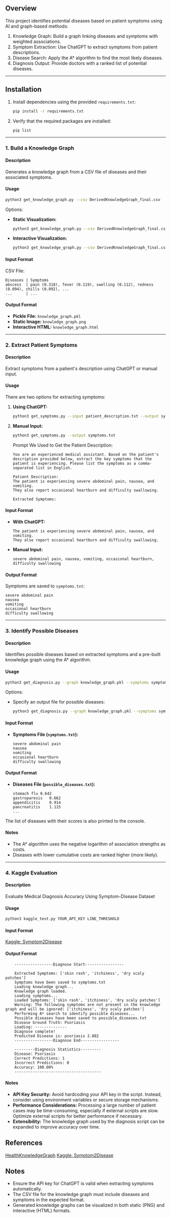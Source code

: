 ## Overview

This project identifies potential diseases based on patient symptoms using AI and graph-based methods:

1. Knowledge Graph: Build a graph linking diseases and symptoms with weighted associations.
2. Symptom Extraction: Use ChatGPT to extract symptoms from patient descriptions.
3. Disease Search: Apply the A* algorithm to find the most likely diseases.
4. Diagnosis Output: Provide doctors with a ranked list of potential diseases.

---

## Installation

1. Install dependencies using the provided `requirements.txt`:
    ```bash
    pip install -r requirements.txt
    ```

2. Verify that the required packages are installed:
    ```bash
    pip list
    ```

---

### 1. Build a Knowledge Graph
#### **Description**
Generates a knowledge graph from a CSV file of diseases and their associated symptoms.

#### **Usage**
```bash
python3 get_knowledge_graph.py --csv DerivedKnowledgeGraph_final.csv
```

Options:
- **Static Visualization:**
    ```bash
    python3 get_knowledge_graph.py --csv DerivedKnowledgeGraph_final.csv --visualization static --output_image knowledge_graph.png
    ```
- **Interactive Visualization:**
    ```bash
    python3 get_knowledge_graph.py --csv DerivedKnowledgeGraph_final.csv --visualization interactive --output_html knowledge_graph.html
    ```

#### **Input Format**
CSV File:
```plaintext
Diseases | Symptoms
abscess  | pain (0.318), fever (0.119), swelling (0.112), redness (0.094), chills (0.092), ...
...      | ...
```

#### **Output Format**
- **Pickle File:** `knowledge_graph.pkl`
- **Static Image:** `knowledge_graph.png`
- **Interactive HTML:** `knowledge_graph.html`

---

### 2. Extract Patient Symptoms
#### **Description**
Extract symptoms from a patient's description using ChatGPT or manual input.

#### **Usage**
There are two options for extracting symptoms:
1. **Using ChatGPT:**
    ```bash
    python3 get_symptoms.py --input patient_description.txt --output symptoms.txt --api YOUR_API_KEY
    ```
2. **Manual Input:**
    ```bash
    python3 get_symptoms.py --output symptoms.txt
    ```

    Prompt We Used to Get the Patient Description:
    ```
    You are an experienced medical assistant. Based on the patient's description provided below, extract the key symptoms that the patient is experiencing. Please list the symptoms as a comma-separated list in English.

    Patient Description:
    The patient is experiencing severe abdominal pain, nausea, and vomiting. 
    They also report occasional heartburn and difficulty swallowing.

    Extracted Symptoms:
    ```

#### **Input Format**
- **With ChatGPT:**
    ```plaintext
    The patient is experiencing severe abdominal pain, nausea, and vomiting. 
    They also report occasional heartburn and difficulty swallowing.
    ```
- **Manual Input:**
    ```plaintext
    severe abdominal pain, nausea, vomiting, occasional heartburn, difficulty swallowing
    ```

#### **Output Format**
Symptoms are saved to `symptoms.txt`:
```plaintext
severe abdominal pain
nausea
vomiting
occasional heartburn
difficulty swallowing
```

---

### 3. Identify Possible Diseases
#### **Description**
Identifies possible diseases based on extracted symptoms and a pre-built knowledge graph using the A* algorithm.

#### **Usage**
```bash
python3 get_diagnosis.py --graph knowledge_graph.pkl --symptoms symptoms.txt
```

Options:
- Specify an output file for possible diseases:
    ```bash
    python3 get_diagnosis.py --graph knowledge_graph.pkl --symptoms symptoms.txt --output possible_diseases.txt
    ```

#### **Input Format**
- **Symptoms File (`symptoms.txt`):**
    ```plaintext
    severe abdominal pain
    nausea
    vomiting
    occasional heartburn
    difficulty swallowing
    ```

#### **Output Format**
- **Diseases File (`possible_diseases.txt`):**
    ```plaintext
    stomach flu	0.642
    gastroparesis	0.662
    appendicitis	0.914
    pancreatitis	1.115
    ...
    ```

The list of diseases with their scores is also printed to the console.

#### **Notes**
- The A* algorithm uses the negative logarithm of association strengths as costs.
- Diseases with lower cumulative costs are ranked higher (more likely).

---

### 4. Kaggle Evaluation
#### **Description**
Evaluate Medical Diagnosis Accuracy Using Symptom-Disease Dataset

#### **Usage**
```bash
python3 kaggle_test.py YOUR_API_KEY LINE_THRESHOLD
```

#### **Input Format**
[Kaggle: Symptom2Disease](https://www.kaggle.com/datasets/niyarrbarman/symptom2disease?resource=download)

#### **Output Format**
```
    -----------------Diagnose Start-----------------

    Extracted Symptoms: ['skin rash', 'itchiness', 'dry scaly patches']
    Symptoms have been saved to symptoms.txt
    Loading knowledge graph...
    Knowledge graph loaded.
    Loading symptoms...
    Loaded Symptoms: ['skin rash', 'itchiness', 'dry scaly patches']
    Warning: The following symptoms are not present in the knowledge graph and will be ignored: ['itchiness', 'dry scaly patches']
    Performing A* search to identify possible diseases...
    Possible diseases have been saved to possible_diseases.txt
    Disease Ground Truth: Psoriasis
    Loading: --------------
    Diagnose complete!
    Predicted Disease is: psoriasis 2.882
    -----------------Diagnose End-----------------

    ---------Diagnosis Statistics---------
    Disease: Psoriasis
    Correct Predictions: 1
    Incorrect Predictions: 0
    Accuracy: 100.00%
    --------------------------------------
```

#### **Notes**
- **API Key Security:** Avoid hardcoding your API key in the script. Instead, consider using environment variables or secure storage mechanisms.
- **Performance Considerations:** Processing a large number of patient cases may be time-consuming, especially if external scripts are slow. Optimize external scripts for better performance if necessary.
- **Extensibility:** The knowledge graph used by the diagnosis script can be expanded to improve accuracy over time.

## References
[HealthKnowledgeGraph](https://github.com/clinicalml/HealthKnowledgeGraph/tree/master) 
[Kaggle: Symptom2Disease](https://www.kaggle.com/datasets/niyarrbarman/symptom2disease?resource=download)

## Notes

- Ensure the API key for ChatGPT is valid when extracting symptoms automatically.
- The CSV file for the knowledge graph must include diseases and symptoms in the expected format.
- Generated knowledge graphs can be visualized in both static (PNG) and interactive (HTML) formats.